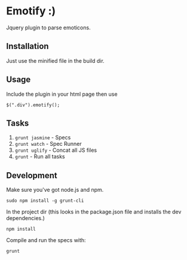 # Emotify :)

Jquery plugin to parse emoticons.

## Installation

Just use the minified file in the build dir.

## Usage

Include the plugin in your html page then use

    $(".div").emotify();

## Tasks

1. `grunt jasmine` - Specs
2. `grunt watch` - Spec Runner
4. `grunt uglify` - Concat all JS files
6. `grunt` - Run all tasks

## Development

Make sure you've got node.js and npm.

    sudo npm install -g grunt-cli
    
In the project dir (this looks in the package.json file and installs the dev dependencies.)

    npm install
    
Compile and run the specs with:    
    
    grunt

